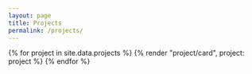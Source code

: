 ```yaml
---
layout: page
title: Projects
permalink: /projects/
---
```


{% for project in site.data.projects %}
  {% render "project/card", project: project %}
{% endfor %}
